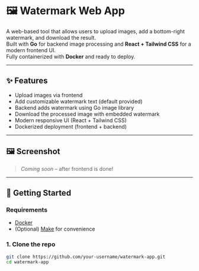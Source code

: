 # 🖼️ Watermark Web App

A web-based tool that allows users to upload images, add a bottom-right watermark, and download the result.  
Built with **Go** for backend image processing and **React + Tailwind CSS** for a modern frontend UI.  
Fully containerized with **Docker** and ready to deploy.

---

## ✨ Features

- Upload images via frontend
- Add customizable watermark text (default provided)
- Backend adds watermark using Go image library
- Download the processed image with embedded watermark
- Modern responsive UI (React + Tailwind CSS)
- Dockerized deployment (frontend + backend)

---

## 🖼️ Screenshot

> _Coming soon_ – after frontend is done!

---

## 🚀 Getting Started

### Requirements

- [Docker](https://www.docker.com/)
- (Optional) [Make](https://www.gnu.org/software/make/) for convenience

### 1. Clone the repo

```bash
git clone https://github.com/your-username/watermark-app.git
cd watermark-app
